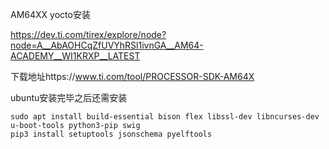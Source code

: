 AM64XX yocto安装

https://dev.ti.com/tirex/explore/node?node=A__AbAOHCqZfUVYhRSl1ivnGA__AM64-ACADEMY__WI1KRXP__LATEST

下载地址https://www.ti.com/tool/PROCESSOR-SDK-AM64X

ubuntu安装完毕之后还需安装

```shell
sudo apt install build-essential bison flex libssl-dev libncurses-dev u-boot-tools python3-pip swig 
pip3 install setuptools jsonschema pyelftools


```

